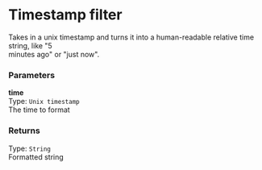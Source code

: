 
Timestamp filter
===
Takes in a unix timestamp and turns it into a human-readable relative time string, like "5  
minutes ago" or "just now".  
  
### Parameters
**time**  
Type: `Unix timestamp`  
The time to format  
  

### Returns
Type: `String`  
Formatted string  
  

